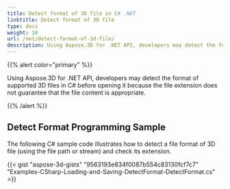 ```yaml
---
title: Detect format of 3D file in C# .NET
linktitle: Detect format of 3D file
type: docs
weight: 10
url: /net/detect-format-of-3d-file/
description: Using Aspose.3D for .NET API, developers may detect the format of supported 3D files in C# before opening it because the file extension does not guarantee that the file content is appropriate.
---
```


{{% alert color="primary" %}} 

Using Aspose.3D for .NET API, developers may detect the format of supported 3D files in C# before opening it because the file extension does not guarantee that the file content is appropriate.

{{% /alert %}} 
## **Detect Format Programming Sample**
The following C# sample code illustrates how to detect a file format of 3D file (using the file path or stream) and check its extension.

{{< gist "aspose-3d-gists" "9563193e834f0087b554c83130fcf7c7" "Examples-CSharp-Loading-and-Saving-DetectFormat-DetectFormat.cs" >}}
